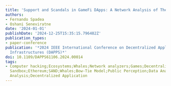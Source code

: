 ```yaml
---
title: 'Support and Scandals in GameFi DApps: A Network Analysis of The Sandbox Transactions'
authors:
- Fernando Spadea
- Oshani Seneviratne
date: '2024-01-01'
publishDate: '2024-12-25T15:35:15.796482Z'
publication_types:
- paper-conference
publication: '*2024 IEEE International Conference on Decentralized Applications and
  Infrastructures (DAPPS)*'
doi: 10.1109/DAPPS61106.2024.00014
tags:
- Computer hacking;Ecosystems;Whales;Network analyzers;Games;Decentralized applications;Stakeholders;Blockchain;The
  Sandbox;Ethereum;SAND;Whales;Bow-Tie Model;Public Perception;Data Analysis;Network
  Analysis;Decentralized Application
---
```


